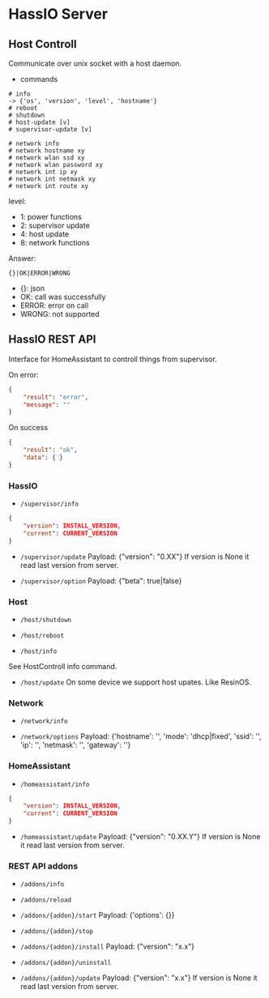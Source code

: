 # HassIO Server

## Host Controll

Communicate over unix socket with a host daemon.

- commands
```
# info
-> {'os', 'version', 'level', 'hostname'}
# reboot
# shutdown
# host-update [v]
# supervisor-update [v]

# network info
# network hostname xy
# network wlan ssd xy
# network wlan password xy
# network int ip xy
# network int netmask xy
# network int route xy
```

level:
- 1: power functions
- 2: supervisor update
- 4: host update
- 8: network functions

Answer:
```
{}|OK|ERROR|WRONG
```

- {}: json
- OK: call was successfully
- ERROR: error on call
- WRONG: not supported

## HassIO REST API

Interface for HomeAssistant to controll things from supervisor.

On error:
```json
{
    "result": "error",
    "message": ""
}
```

On success
```json
{
    "result": "ok",
    "data": { }
}
```

### HassIO

- `/supervisor/info`

```json
{
    "version": INSTALL_VERSION,
    "current": CURRENT_VERSION
}
```

- `/supervisor/update`
Payload: {"version": "0.XX"}
If version is None it read last version from server.

- `/supervisor/option`
Payload: {"beta": true|false}

### Host

- `/host/shutdown`

- `/host/reboot`

- `/host/info`

See HostControll info command.

- `/host/update`
On some device we support host upates. Like ResinOS.

### Network

- `/network/info`

- `/network/options`
Payload: {'hostname': '', 'mode': 'dhcp|fixed', 'ssid': '', 'ip': '', 'netmask': '', 'gateway': ''}


### HomeAssistant

- `/homeassistant/info`

```json
{
    "version": INSTALL_VERSION,
    "current": CURRENT_VERSION
}
```

- `/homeassistant/update`
Payload: {"version": "0.XX.Y"}
If version is None it read last version from server.

### REST API addons

- `/addons/info`

- `/addons/reload`

- `/addons/{addon}/start`
Payload: {'options': {}}

- `/addons/{addon}/stop`

- `/addons/{addon}/install`
Payload: {"version": "x.x"}

- `/addons/{addon}/uninstall`

- `/addons/{addon}/update`
Payload: {"version": "x.x"}
If version is None it read last version from server.
